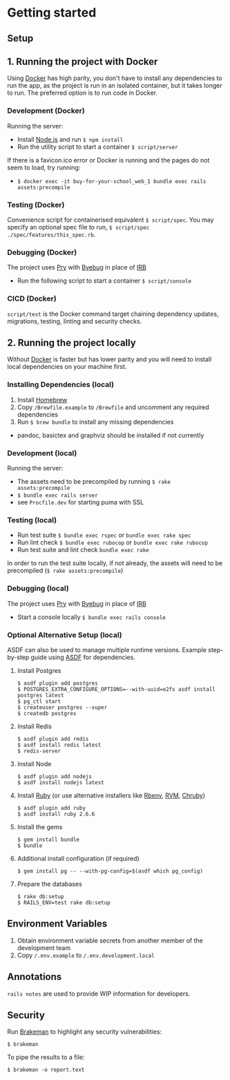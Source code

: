 # Getting started

## Setup

## 1. Running the project with Docker

Using [Docker](https://docs.docker.com/docker-for-mac/install) has high parity, you don't have to install any dependencies to run the app, as the project is run in an isolated container, but it takes longer to run. The preferred option is to run code in Docker.

### Development (Docker)

Running the server:

- Install [Node.js](https://nodejs.org/en/download/) and run `$ npm install`
- Run the utility script to start a container `$ script/server`

If there is a favicon.ico error or Docker is running and the pages do not seem to load, try running:

- `$ docker exec -it buy-for-your-school_web_1 bundle exec rails assets:precompile`

### Testing (Docker)

Convenience script for containerised equivalent `$ script/spec`.
You may specify an optional spec file to run, `$ script/spec ./spec/features/this_spec.rb`.

### Debugging (Docker)

The project uses [Pry](https://github.com/pry/pry) with [Byebug](https://github.com/deivid-rodriguez/byebug) in place of [IRB](https://guides.rubyonrails.org/command_line.html#bin-rails-console)

- Run the following script to start a container `$ script/console`

### CICD (Docker)

`script/test` is the Docker command target chaining dependency updates, migrations, testing, linting and security checks.

## 2. Running the project locally

Without [Docker](https://docs.docker.com/docker-for-mac/install) is faster but has lower parity and you will need to install local dependencies on your machine first.

### Installing Dependencies (local)

1. Install [Homebrew](https://brew.sh)
1. Copy `/Brewfile.example` to `/Brewfile` and uncomment any required dependencies
1. Run `$ brew bundle` to install any missing dependencies

- pandoc, basictex and graphviz should be installed if not currently

### Development (local)

Running the server:

- The assets need to be precompiled by running `$ rake assets:precompile`
- `$ bundle exec rails server`
- see `Procfile.dev` for starting puma with SSL

### Testing (local)

- Run test suite `$ bundle exec rspec` or `bundle exec rake spec`
- Run lint check `$ bundle exec rubocop` or `bundle exec rake rubocop`
- Run test suite and lint check `bundle exec rake`

In order to run the test suite locally, if not already, the assets will need to be precompiled (`$ rake assets:precompile`)

### Debugging (local)

The project uses [Pry](https://github.com/pry/pry) with [Byebug](https://github.com/deivid-rodriguez/byebug) in place of [IRB](https://guides.rubyonrails.org/command_line.html#bin-rails-console)

- Start a console locally `$ bundle exec rails console`

### Optional Alternative Setup (local)

ASDF can also be used to manage multiple runtime versions. Example step-by-step guide using [ASDF](https://asdf-vm.com) for dependencies.

1. Install Postgres

   ```
   $ asdf plugin add postgres
   $ POSTGRES_EXTRA_CONFIGURE_OPTIONS=--with-uuid=e2fs asdf install postgres latest
   $ pg_ctl start
   $ createuser postgres --super
   $ createdb postgres
   ```

1. Install Redis

   ```
   $ asdf plugin add redis
   $ asdf install redis latest
   $ redis-server
   ```

1. Install Node

   ```
   $ asdf plugin add nodejs
   $ asdf install nodejs latest
   ```

1. Install [Ruby](https://gds-way.cloudapps.digital/manuals/programming-languages/ruby.html#conventional-tooling) (or use alternative installers like [Rbenv](https://github.com/rbenv/rbenv), [RVM](https://github.com/rvm/rvm), [Chruby](https://github.com/postmodern/chruby))

   ```
   $ asdf plugin add ruby
   $ asdf install ruby 2.6.6
   ```

1. Install the gems

   ```
   $ gem install bundle
   $ bundle
   ```

1. Additional install configuration (if required)

   ```
   $ gem install pg -- --with-pg-config=$(asdf which pg_config)
   ```

1. Prepare the databases
   ```
   $ rake db:setup
   $ RAILS_ENV=test rake db:setup
   ```

## Environment Variables

1. Obtain environment variable secrets from another member of the development team
1. Copy `/.env.example` to `/.env.development.local`

## Annotations

`rails notes` are used to provide WIP information for developers.

## Security

Run [Brakeman](https://brakemanscanner.org/) to highlight any security vulnerabilities:

```
$ brakeman
```

To pipe the results to a file:

```
$ brakeman -o report.text
```
